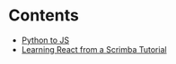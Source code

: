 # Contents

- [Python to JS](pythontoJS.md)
- [Learning React from a Scrimba Tutorial](React/README.md)